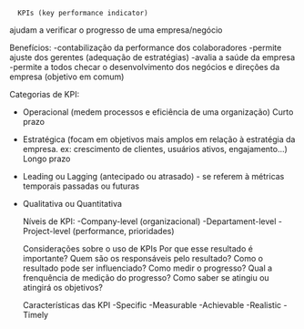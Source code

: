       KPIs (key performance indicator)

ajudam a verificar o progresso de uma empresa/negócio

  Benefícios:
-contabilização da performance dos colaboradores
-permite ajuste dos gerentes (adequação de estratégias)
-avalia a saúde da empresa
-permite a todos checar o desenvolvimento dos negócios e direções da empresa (objetivo em comum)

  Categorias de KPI:
- Operacional (medem processos e eficiência de uma organização) Curto prazo
- Estratégica (focam em objetivos mais amplos em relação à estratégia da empresa. ex: crescimento de clientes, usuários ativos, engajamento...) Longo prazo
- Leading ou Lagging (antecipado ou atrasado) - se referem à métricas temporais passadas ou futuras 
- Qualitativa ou Quantitativa

  Níveis de KPI:
-Company-level (organizacional)
-Departament-level
-Project-level (performance, prioridades)

  Considerações sobre o uso de KPIs
Por que esse resultado é importante?
Quem são os responsáveis pelo resultado?
Como o resultado pode ser influenciado?
Como medir o progresso?
Qual a frenquência de medição do progresso?
Como saber se atingiu ou atingirá os objetivos?

  Características das KPI
-Specific
-Measurable
-Achievable
-Realistic
-Timely
